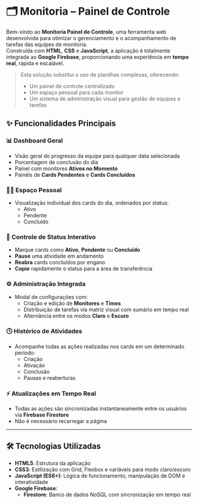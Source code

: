 # 🗂️ Monitoria – Painel de Controle

Bem-vindo ao **Monitoria Painel de Controle**, uma ferramenta web desenvolvida para otimizar o gerenciamento e o acompanhamento de tarefas das equipes de monitoria.  
Construída com **HTML**, **CSS** e **JavaScript**, a aplicação é totalmente integrada ao **Google Firebase**, proporcionando uma experiência em **tempo real**, rápida e escalável.

> Esta solução substitui o uso de planilhas complexas, oferecendo:
> - Um painel de controle centralizado
> - Um espaço pessoal para cada monitor
> - Um sistema de administração visual para gestão de equipes e tarefas


## ✨ Funcionalidades Principais

### 📊 Dashboard Geral
- Visão geral do progresso da equipe para qualquer data selecionada
- Porcentagem de conclusão do dia
- Painel com monitores **Ativos no Momento**
- Painéis de **Cards Pendentes** e **Cards Concluídos**

### 🧑‍💻 Espaço Pessoal
- Visualização individual dos cards do dia, ordenados por status:
  - Ativo
  - Pendente
  - Concluído

### 🔄 Controle de Status Interativo
- Marque cards como **Ativo**, **Pendente** ou **Concluído**
- **Pause** uma atividade em andamento
- **Reabra** cards concluídos por engano
- **Copie** rapidamente o status para a área de transferência

### ⚙️ Administração Integrada
- Modal de configurações com:
  - Criação e edição de **Monitores** e **Times**
  - Distribuição de tarefas via matriz visual com sumário em tempo real
  - Alternância entre os modos **Claro** e **Escuro**

### 🕓 Histórico de Atividades
- Acompanhe todas as ações realizadas nos cards em um determinado período:
  - Criação
  - Ativação
  - Conclusão
  - Pausas e reaberturas

### ⚡ Atualizações em Tempo Real
- Todas as ações são sincronizadas instantaneamente entre os usuários via **Firebase Firestore**
- Não é necessário recarregar a página

---

## 🛠️ Tecnologias Utilizadas

- **HTML5**: Estrutura da aplicação
- **CSS3**: Estilização com Grid, Flexbox e variáveis para modo claro/escuro
- **JavaScript (ES6+)**: Lógica de funcionamento, manipulação de DOM e interatividade
- **Google Firebase**:
  - **Firestore**: Banco de dados NoSQL com sincronização em tempo real
